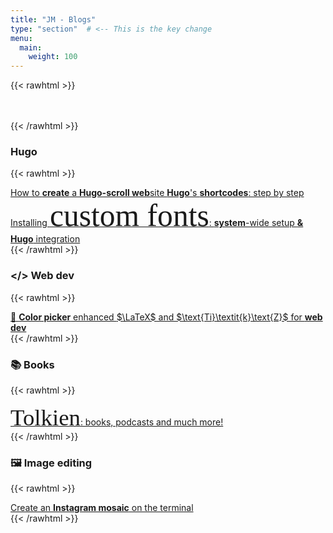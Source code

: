 ```yaml
---
title: "JM - Blogs"
type: "section"  # <-- This is the key change
menu:
  main:
    weight: 100
---
```



<!-- Read layouts/shortcodes/rawhtml.html to insert raw HTML -->
{{< rawhtml >}}
<div class="html-content">
  <br>
  <br>
</div>
{{< /rawhtml >}}

### Hugo


<!-- Read layouts/shortcodes/rawhtml.html to insert raw HTML -->
{{< rawhtml >}}
<div class="blogs_index">

  <a href="/blogs/create_hugo_website/" class="no-underline-except-hover">
  How to <strong>create</strong> a <strong>Hugo-scroll web</strong>site
  </a>

  <a href="/blogs/hugo_shortcodes/" class="no-underline-except-hover">
  <strong>Hugo</strong>'s <strong>shortcodes</strong>: step by step
  </a>

  <a href="/blogs/nerd_fonts_and_more/" class="no-underline-except-hover">
  Installing 
  <span style="font-family: 'Great Vibes', cursive; font-size: 3.1rem;">custom fonts</span>:
  <strong>system</strong>-wide setup <strong>& Hugo</strong> integration
  </a>

</div>
{{< /rawhtml >}}


### </> Web dev

<!-- Read layouts/shortcodes/rawhtml.html to insert raw HTML -->
{{< rawhtml >}}
<div class="blogs_index">

  <a href="/blogs/color_picker/" class="no-underline-except-hover">
  🎨 <strong>Color picker</strong> enhanced
  </a>

  <a href="/blogs/latex_for_webdev/" class="no-underline-except-hover">
  $\LaTeX$ and $\text{Ti}\textit{k}\text{Z}$ for <strong>web dev</strong>
  </a>
</div>
{{< /rawhtml >}}


### 📚 Books

<!-- Read layouts/shortcodes/rawhtml.html to insert raw HTML -->
{{< rawhtml >}}
<div class="blogs_index">

  <a href="/blogs/tolkien/" class="no-underline-except-hover">
  <span style="font-family: 'MiddleEarth JoannaVu', cursive; font-size: 2.3rem;">Tolkien</span>:
  books, podcasts and much more!
  </a>

</div>
{{< /rawhtml >}}

### 🖼️ Image editing

<!-- Read layouts/shortcodes/rawhtml.html to insert raw HTML -->
{{< rawhtml >}}
<div class="blogs_index">

  <a href="/blogs/instagram_mosaic/" class="no-underline-except-hover">
  Create an <strong>Instagram mosaic</strong> on the terminal</a>
  <br>
</div>
{{< /rawhtml >}}
